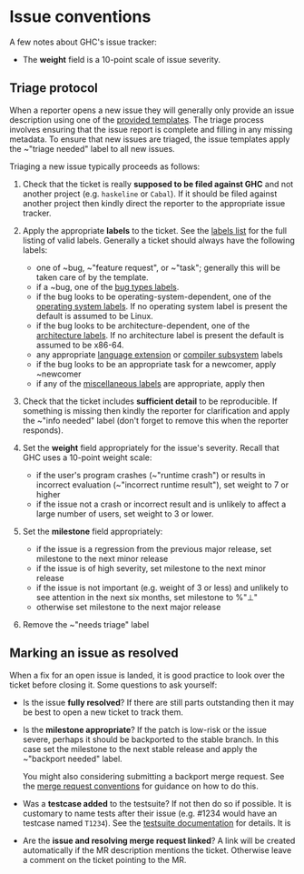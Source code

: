 # Issue conventions

A few notes about GHC's issue tracker:

 * The **weight** field is a 10-point scale of issue severity.

## Triage protocol

When a reporter opens a new issue they will generally only provide an issue description using one of the [provided templates](https://gitlab.haskell.org/ghc/ghc/tree/master/.gitlab/issue_templates). The triage process involves ensuring that the issue report is complete and filling in any missing metadata. To ensure that new issues are triaged, the issue templates apply the ~"triage needed" label to all new issues.

Triaging a new issue typically proceeds as follows:

1. Check that the ticket is really **supposed to be filed against GHC** and not another project (e.g. `haskeline` or `Cabal`). If it should be filed against another project then kindly direct the reporter to the appropriate issue tracker.

1. Apply the appropriate **labels** to the ticket. See the [labels list](labels) for the full listing of valid labels. Generally a ticket should always have the following labels:

   * one of ~bug, ~"feature request", or ~"task"; generally this will be taken care of by the template.
   * if a ~bug, one of the [bug types labels](gitlab/labels#types-of-bugs).
   * if the bug looks to be operating-system-dependent, one of the [operating system labels](gitlab/labels#operating-systems). If no operating system label is present the default is assumed to be Linux.
   * if the bug looks to be architecture-dependent, one of the [architecture labels](gitlab/labels#architecture). If no architecture label is present the default is assumed to be x86-64.
   * any appropriate [language extension](gitlab/labels#language-extensions) or [compiler subsystem](gitlab/labels#subsystems) labels
   * if the bug looks to be an appropriate task for a newcomer, apply ~newcomer
   * if any of the [miscellaneous labels](gitlab/labels#miscellaneous) are appropriate, apply then

1. Check that the ticket includes **sufficient detail** to be reproducible. If something is missing then kindly the reporter for clarification and apply the ~"info needed" label (don't forget to remove this when the reporter responds).

1. Set the **weight** field appropriately for the issue's severity. Recall that GHC uses a 10-point weight scale:

   * if the user's program crashes (~"runtime crash") or results in incorrect evaluation (~"incorrect runtime result"), set weight to 7 or higher
   * if the issue not a crash or incorrect result and is unlikely to affect a large number of users, set weight to 3 or lower.

1. Set the **milestone** field appropriately:

   * if the issue is a regression from the previous major release, set milestone to the next minor release
   * if the issue is of high severity, set milestone to the next minor release
   * if the issue is not important (e.g. weight of 3 or less) and unlikely to see attention in the next six months, set milestone to %"⊥"
   * otherwise set milestone to the next major release

1. Remove the ~"needs triage" label


## Marking an issue as resolved

When a fix for an open issue is landed, it is good practice to look over the ticket before closing it. Some questions to ask yourself:

 * Is the issue **fully resolved**? If there are still parts outstanding then it may be best to open a new ticket to track them.

 * Is the **milestone appropriate**? If the patch is low-risk or the issue severe, perhaps it should be backported to the stable branch. In this case set the milestone to the next stable release and apply the ~"backport needed" label.

   You might also considering submitting a backport merge request. See the [merge request conventions](gitlab/merge-requests) for guidance on how to do this.

 * Was a **testcase added** to the testsuite? If not then do so if possible. It is customary to name tests after their issue (e.g. #1234 would have an testcase named `T1234`). See the [testsuite documentation](building/running-tests/adding) for details. It is 

 * Are the **issue and resolving merge request linked**? A link will be created automatically if the MR description mentions the ticket. Otherwise leave a comment on the ticket pointing to the MR.
